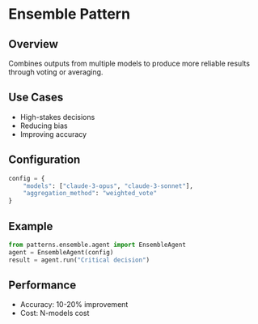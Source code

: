 # Ensemble Pattern

## Overview

Combines outputs from multiple models to produce more reliable results through voting or averaging.

## Use Cases
- High-stakes decisions
- Reducing bias
- Improving accuracy

## Configuration

```python
config = {
    "models": ["claude-3-opus", "claude-3-sonnet"],
    "aggregation_method": "weighted_vote"
}
```

## Example

```python
from patterns.ensemble.agent import EnsembleAgent
agent = EnsembleAgent(config)
result = agent.run("Critical decision")
```

## Performance

- Accuracy: 10-20% improvement
- Cost: N-models cost
